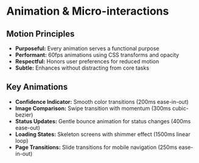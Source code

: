 # Animation & Micro-interactions

## Motion Principles

- **Purposeful:** Every animation serves a functional purpose
- **Performant:** 60fps animations using CSS transforms and opacity
- **Respectful:** Honors user preferences for reduced motion
- **Subtle:** Enhances without distracting from core tasks

## Key Animations

- **Confidence Indicator:** Smooth color transitions (200ms ease-in-out)
- **Image Comparison:** Swipe transition with momentum (300ms cubic-bezier)
- **Status Updates:** Gentle bounce animation for status changes (400ms ease-out)
- **Loading States:** Skeleton screens with shimmer effect (1500ms linear loop)
- **Page Transitions:** Slide transitions for mobile navigation (250ms ease-in-out)
